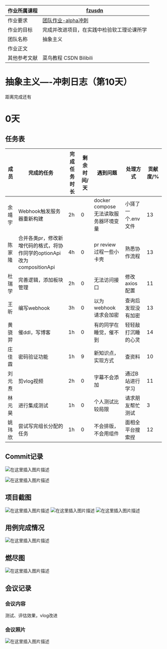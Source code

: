 | 作业所属课程 | [fzusdn](https://bbs.csdn.net/forums/fzusdn) |
| ------ | ------ |
| 作业要求 | [团队作业-alpha冲刺](https://bbs.csdn.net/topics/609085527) |
| 作业的目标 | 完成并改进项目，在实践中检验软工理论课所学 |
| 团队名称 | 抽象主义 |
| 作业正文 |  |
| 其他参考文献 | 菜鸟教程 CSDN Bilibili |

# 抽象主义—-冲刺日志（第10天）

距离完成还有<h1>0天</h1>

## 任务表
| 成员   | 完成的任务                                            | 完成任务时长 | 剩余时间/天 | 遇到问题                      | 处理方式        | 贡献度/%  |   
|------|--------------------------------------------------|--------|------|---------------------------|-------------|---|
| 余靖宇  | Webhook触发服务器重新构建                                 | 2h     | 0    | docker compose无法读取服务器环境变量 | 小搓了一个.env文件 | 13  |   |   |   |
| 陈家隆  | 合并各类pr，修改新增代码的格式，将协作同学的optionApi改为compositionApi | 4h     | 0    | pr review过程一些小卡壳          | 熟悉协作流程      | 13  |   |   |   |
| 杜瑞学  | 完善逻辑，添加板块管理                                      | 2h      | 0    | 无法访问接口                    | 修改axios配置   | 11  |   |   |   |
| 王昕   | 编写webhook                                        | 3h      | 0    | 以为webhook请求会加密            | 查询后发现没有加密   |  13 |   |   |   |
| 黄骁羿  | 催ddl，写博客                                         | 1h      | 0    | 有的同学在睡觉，催不到               | 轻轻敲打沉睡的心灵   |  14 |   |   |   |
| 庄佳霖  | 密码验证功能                                           | 1h     | 9    | 新知识点，实现方式                 | 查资料         | 10 |   |   |   |
| 刘元焘  | 剪vlog视频                                          | 2h     | 0    | 字幕不会添加                    | 通过B站进行学习    |  11 |   |   |   |
| 林元 昊 | 进行集成测试                                           |    1h    | 0    | 个人测试比较局限                  | 请求朋友帮忙测试    |  3 |   |   |   |
| 姚玮欣 | 尝试写完组长分配的任务 | 1h  | 0 | 不会排版，不会用组件 | 面相全平台搜索捏 |   12

## Commit记录

![在这里插入图片描述](https://img-blog.csdnimg.cn/38b945075bb0471e8329e5a1fdba6340.png#pic_center)

![在这里插入图片描述](https://img-blog.csdnimg.cn/dd570e32d9814c0a8c2fdde896cb5a57.png#pic_center)
## 项目截图
![在这里插入图片描述](https://img-blog.csdnimg.cn/35344df3941d47ad9812f2dcea8ae3d3.png#pic_center)
![在这里插入图片描述](https://img-blog.csdnimg.cn/efbd4e3f0ed743019c8c3f25ee8e3983.png#pic_center)
![在这里插入图片描述](https://img-blog.csdnimg.cn/7eee9fbeeed14075979952044941e7b8.png#pic_center)
## 用例完成情况
![在这里插入图片描述](https://img-blog.csdnimg.cn/dc4c488429b744b38fdc22d531c59fcd.png#pic_center)
## 燃尽图

![在这里插入图片描述](https://img-blog.csdnimg.cn/5befc070f8e84b918e1c3ab7362e752e.png#pic_center)
## 会议记录
### 会议内容
测试、评估效果，vlog改进
### 会议照片
![在这里插入图片描述](https://img-blog.csdnimg.cn/fa8e193e661d49c19822ff82ddec3ca3.png#pic_center)